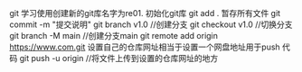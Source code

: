 git 学习使用创建新的git库名字为re01.
初始化git库
git add . 暂存所有文件
git commit -m "提交说明"
git branch v1.0 //创建分支
git checkout v1.0 //切换分支
git branch -M main  //创建分支main
git remote add origin https://www.com.git 设置自己的仓库网址相当于设置一个网盘地址用于push
代码
git push -u origin //将文件上传到设置的仓库网址的地方
